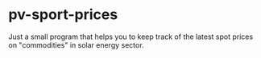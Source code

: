 # pv-sport-prices
Just a small program that helps you to keep track of the latest spot prices on "commodities"  in solar energy sector.
